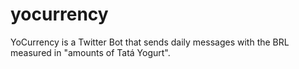 # yocurrency
YoCurrency is a Twitter Bot that sends daily messages with the BRL measured in "amounts of Tatá Yogurt".
